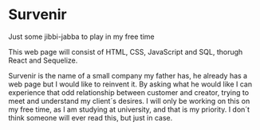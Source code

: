 # Survenir
Just some jibbi-jabba to play in my free time


This web page will consist of HTML, CSS, JavaScript and SQL, thorugh React and Sequelize.

Survenir is the name of a small company my father has, he already has a web page but I would like to reinvent it. By asking what he would like I can experience that odd relationship between customer and creator, trying to meet and understand my client´s desires. 
I will only be working on this on my free time, as I am studying at university, and that is my priority.
I don´t think someone will ever read this, but just in case. 
